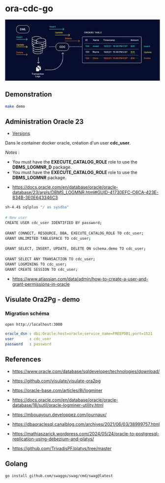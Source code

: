 # ora-cdc-go

![cdc pattern](./assets/cdc-pattern.png)

## Demonstration

```bash
make demo
```

## Administration Oracle 23 

* [Versions](https://hub.docker.com/r/gvenzl/oracle-free/tags)

Dans le container docker oracle, création d'un user **cdc_user**.

*Notes* : 

 - You must have the **EXECUTE_CATALOG_ROLE** role to use the **DBMS_LOGMNR_D** package.
 - You must have the **EXECUTE_CATALOG_ROLE** role to use the **DBMS_LOGMNR** package.
 
* https://docs.oracle.com/en/database/oracle/oracle-database/23/arpls/DBMS_LOGMNR.html#GUID-41730EFC-C6CA-423E-834B-3E0E643346C3

```bash
sh-4.4$ sqlplus "/ as sysdba"

# New user
CREATE USER cdc_user IDENTIFIED BY password;

GRANT CONNECT, RESOURCE, DBA, EXECUTE_CATALOG_ROLE TO cdc_user;
GRANT UNLIMITED TABLESPACE TO cdc_user;

GRANT SELECT, INSERT, UPDATE, DELETE ON schema.demo TO cdc_user;

GRANT SELECT ANY TRANSACTION TO cdc_user;
GRANT LOGMINING TO cdc_user;
GRANT CREATE SESSION TO cdc_user;

```

* https://www.atlassian.com/data/admin/how-to-create-a-user-and-grant-permissions-in-oracle


## Visulate Ora2Pg - demo

### Migration schéma

```bash
open http://localhost:3000
```


```yaml
oracle_dsn : dbi:Oracle:host=oracle;service_name=FREEPDB1;port=1521
user       : cdc_user
password   : password
```

## References

* https://www.oracle.com/database/sqldeveloper/technologies/download/
* https://github.com/visulate/visulate-ora2pg
* https://oracle-base.com/articles/8i/logminer
* https://docs.oracle.com/en/database/oracle/oracle-database/18/sutil/oracle-logminer-utility.html
* https://mbouayoun.developpez.com/journaux/


* https://dbaoraclesql.canalblog.com/archives/2021/06/03/38999757.html


* https://mathiaszarick.wordpress.com/2024/05/24/oracle-to-postgresql-replication-using-debezium-and-platys/
* https://github.com/TrivadisPF/platys/tree/master

## Golang

```bash
go install github.com/swaggo/swag/cmd/swag@latest
```